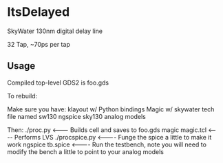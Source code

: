 # ItsDelayed
SkyWater 130nm digital delay line

32 Tap, ~70ps per tap

## Usage

Compiled top-level GDS2 is foo.gds

To rebuild:

Make sure you have:
klayout w/ Python bindings
Magic w/ skywater tech file named sw130
ngspice
sky130 analog models

Then:
./proc.py        <--- Builds cell and saves to foo.gds
magic magic.tcl   <---- Performs LVS
./procspice.py    <----  Funge the spice a little to make it work
ngspice tb.spice   <---- Run the testbench, note you will need to modify the bench a little to point to your analog models
